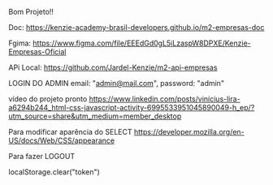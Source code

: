 Bom Projeto!! 

Doc: https://kenzie-academy-brasil-developers.github.io/m2-empresas-doc

Fgima: https://www.figma.com/file/EEEdGd0gL5iLzaspW8DPXE/Kenzie-Empresas-Oficial

APi Local: https://github.com/Jardel-Kenzie/m2-api-empresas

LOGIN DO ADMIN
   email: "admin@mail.com",
   password: "admin"

vídeo do projeto pronto
   https://www.linkedin.com/posts/vinícius-lira-a6294b244_html-css-javascript-activity-6995533951045890049-h_ep/?utm_source=share&utm_medium=member_desktop


Para modificar aparência do SELECT
   https://developer.mozilla.org/en-US/docs/Web/CSS/appearance


   Para fazer LOGOUT 

   localStorage.clear("token")